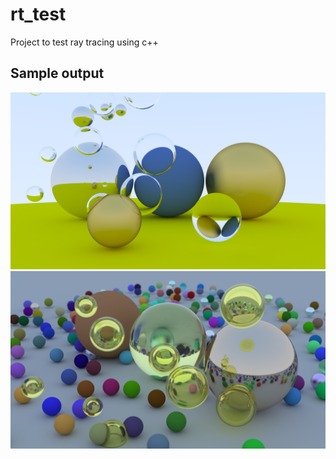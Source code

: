 # rt_test

Project to test ray tracing using c++

## Sample output

![img1](sample_output/raytrace4.png)
![img2](sample_output/raytrace6.png)